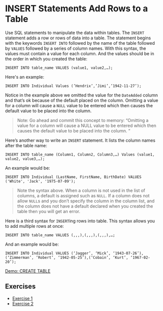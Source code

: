 # INSERT Statements Add Rows to a Table

Use SQL statements to manipulate the data within tables.  The `INSERT` statement adds a row or rows of data into a table.  The statement begins with the keywords `INSERT INTO` followed by the name of the table followed by `VALUES` followed by a series of column names.  With this syntax, the values must contain a value for each column.  And the values should be in the order in which you created the table:  

```
INSERT INTO table_name VALUES (value1, value2,…);
```
Here's an example:

```
INSERT INTO Individual Values (’Hendrix’,’Jimi’,’1942-11-27’);
```

Notice in the example above we omitted the value for the `DateAdded` column and that’s ok because of the default placed on the column.  Omitting a value for a column will cause a `NULL` value to be entered which then causes the default value to be placed into the column.

> Note:  Go ahead and commit this concept to memory:  “Omitting a value for a column will cause a NULL value to be entered which then causes the default value to be placed into the column. “

Here’s another way to write an `INSERT` statement.  It lists the column names after the table name:

```
INSERT INTO table_name (Column1, Column2, Column3,…) Values (value1, value2, value3,…);
```

An example would be:

```
INSERT INTO Individual (LastName, FirstName, BirthDate) VALUES ('White', 'Jack', '1975-07-09');
```

> Note the syntax above.  When a column is not used in the list of columns, a default is assigned such as `NULL`.  If a column does not allow `NULL`s and you don’t specify the column in the column list, and the column does not have a default declared when you created the table then you will get an error.

Here is a third syntax for `INSERT`ing rows into table.  This syntax allows you to add multiple rows at once:

```
INSERT INTO table_name VALUES (,,,),(,,,),(,,,),…;
```

And an example would be:

```
INSERT INTO Individual VALUES (‘Jagger’, ‘Mick’, ‘1943-07-26’), (‘Zimmerman’, ‘Robert’, ‘1942-05-25’),(‘Cobain’, ‘Kurt’, ‘1967-02-20’);
```

[Demo: CREATE TABLE](/5-insert/demo)

## Exercises

- [Exercise 1](/5-insert/1)
- [Exercise 2](/5-insert/2)
